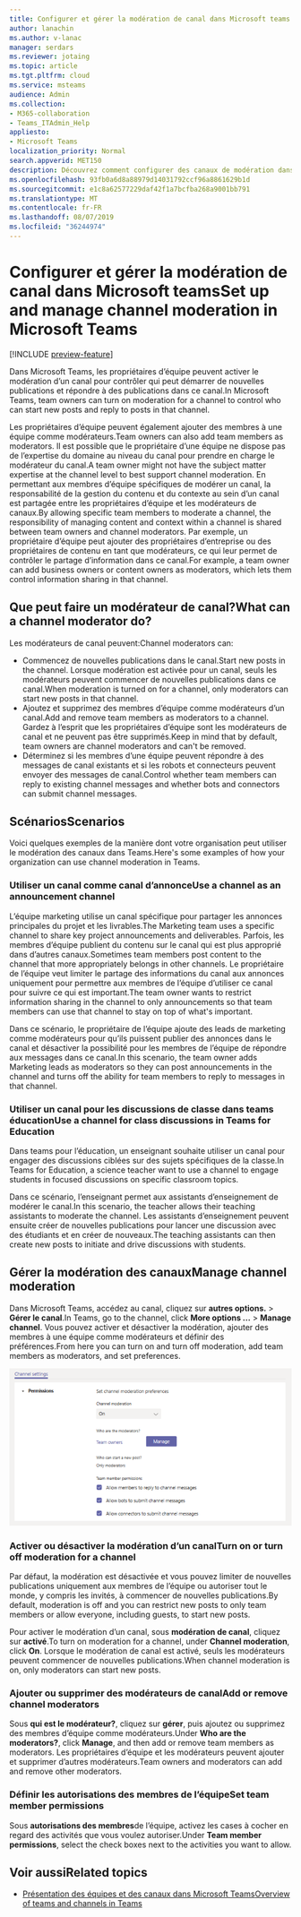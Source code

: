```yaml
---
title: Configurer et gérer la modération de canal dans Microsoft teams
author: lanachin
ms.author: v-lanac
manager: serdars
ms.reviewer: jotaing
ms.topic: article
ms.tgt.pltfrm: cloud
ms.service: msteams
audience: Admin
ms.collection:
- M365-collaboration
- Teams_ITAdmin_Help
appliesto:
- Microsoft Teams
localization_priority: Normal
search.appverid: MET150
description: Découvrez comment configurer des canaux de modération dans Microsoft Teams, y compris comment ajouter des membres à une équipe comme modérateurs de canaux.
ms.openlocfilehash: 93fb0a6d8a88979d14031792ccf96a8861629b1d
ms.sourcegitcommit: e1c8a62577229daf42f1a7bcfba268a9001bb791
ms.translationtype: MT
ms.contentlocale: fr-FR
ms.lasthandoff: 08/07/2019
ms.locfileid: "36244974"
---
```

# <a name="set-up-and-manage-channel-moderation-in-microsoft-teams"></a><span data-ttu-id="b0b0b-103">Configurer et gérer la modération de canal dans Microsoft teams</span><span class="sxs-lookup"><span data-stu-id="b0b0b-103">Set up and manage channel moderation in Microsoft Teams</span></span>

[!INCLUDE [preview-feature](includes/preview-feature.md)]

<span data-ttu-id="b0b0b-104">Dans Microsoft Teams, les propriétaires d’équipe peuvent activer le modération d’un canal pour contrôler qui peut démarrer de nouvelles publications et répondre à des publications dans ce canal.</span><span class="sxs-lookup"><span data-stu-id="b0b0b-104">In Microsoft Teams, team owners can turn on moderation for a channel to control who can start new posts and reply to posts in that channel.</span></span>

<span data-ttu-id="b0b0b-105">Les propriétaires d’équipe peuvent également ajouter des membres à une équipe comme modérateurs.</span><span class="sxs-lookup"><span data-stu-id="b0b0b-105">Team owners can also add team members as moderators.</span></span> <span data-ttu-id="b0b0b-106">Il est possible que le propriétaire d’une équipe ne dispose pas de l’expertise du domaine au niveau du canal pour prendre en charge le modérateur du canal.</span><span class="sxs-lookup"><span data-stu-id="b0b0b-106">A team owner might not have the subject matter expertise at the channel level to best support channel moderation.</span></span> <span data-ttu-id="b0b0b-107">En permettant aux membres d’équipe spécifiques de modérer un canal, la responsabilité de la gestion du contenu et du contexte au sein d’un canal est partagée entre les propriétaires d’équipe et les modérateurs de canaux.</span><span class="sxs-lookup"><span data-stu-id="b0b0b-107">By allowing specific team members to moderate a channel, the responsibility of managing content and context within a channel is shared between team owners and channel moderators.</span></span> <span data-ttu-id="b0b0b-108">Par exemple, un propriétaire d’équipe peut ajouter des propriétaires d’entreprise ou des propriétaires de contenu en tant que modérateurs, ce qui leur permet de contrôler le partage d’information dans ce canal.</span><span class="sxs-lookup"><span data-stu-id="b0b0b-108">For example, a team owner can add business owners or content owners as moderators, which lets them control information sharing in that channel.</span></span>

## <a name="what-can-a-channel-moderator-do"></a><span data-ttu-id="b0b0b-109">Que peut faire un modérateur de canal?</span><span class="sxs-lookup"><span data-stu-id="b0b0b-109">What can a channel moderator do?</span></span>

<span data-ttu-id="b0b0b-110">Les modérateurs de canal peuvent:</span><span class="sxs-lookup"><span data-stu-id="b0b0b-110">Channel moderators can:</span></span>

- <span data-ttu-id="b0b0b-111">Commencez de nouvelles publications dans le canal.</span><span class="sxs-lookup"><span data-stu-id="b0b0b-111">Start new posts in the channel.</span></span> <span data-ttu-id="b0b0b-112">Lorsque modération est activée pour un canal, seuls les modérateurs peuvent commencer de nouvelles publications dans ce canal.</span><span class="sxs-lookup"><span data-stu-id="b0b0b-112">When moderation is turned on for a channel, only moderators can start new posts in that channel.</span></span>
- <span data-ttu-id="b0b0b-113">Ajoutez et supprimez des membres d’équipe comme modérateurs d’un canal.</span><span class="sxs-lookup"><span data-stu-id="b0b0b-113">Add and remove team members as moderators to a channel.</span></span> <span data-ttu-id="b0b0b-114">Gardez à l’esprit que les propriétaires d’équipe sont les modérateurs de canal et ne peuvent pas être supprimés.</span><span class="sxs-lookup"><span data-stu-id="b0b0b-114">Keep in mind that by default, team owners are channel moderators and can't be removed.</span></span>
- <span data-ttu-id="b0b0b-115">Déterminez si les membres d’une équipe peuvent répondre à des messages de canal existants et si les robots et connecteurs peuvent envoyer des messages de canal.</span><span class="sxs-lookup"><span data-stu-id="b0b0b-115">Control whether team members can reply to existing channel messages and whether bots and connectors can submit channel messages.</span></span>

## <a name="scenarios"></a><span data-ttu-id="b0b0b-116">Scénarios</span><span class="sxs-lookup"><span data-stu-id="b0b0b-116">Scenarios</span></span>

<span data-ttu-id="b0b0b-117">Voici quelques exemples de la manière dont votre organisation peut utiliser le modération des canaux dans Teams.</span><span class="sxs-lookup"><span data-stu-id="b0b0b-117">Here's some examples of how your organization can use channel moderation in Teams.</span></span>

### <a name="use-a-channel-as-an-announcement-channel"></a><span data-ttu-id="b0b0b-118">Utiliser un canal comme canal d’annonce</span><span class="sxs-lookup"><span data-stu-id="b0b0b-118">Use a channel as an announcement channel</span></span>

<span data-ttu-id="b0b0b-119">L’équipe marketing utilise un canal spécifique pour partager les annonces principales du projet et les livrables.</span><span class="sxs-lookup"><span data-stu-id="b0b0b-119">The Marketing team uses a specific channel to share key project announcements and deliverables.</span></span> <span data-ttu-id="b0b0b-120">Parfois, les membres d’équipe publient du contenu sur le canal qui est plus approprié dans d’autres canaux.</span><span class="sxs-lookup"><span data-stu-id="b0b0b-120">Sometimes team members post content to the channel that more appropriately belongs in other channels.</span></span> <span data-ttu-id="b0b0b-121">Le propriétaire de l’équipe veut limiter le partage des informations du canal aux annonces uniquement pour permettre aux membres de l’équipe d’utiliser ce canal pour suivre ce qui est important.</span><span class="sxs-lookup"><span data-stu-id="b0b0b-121">The team owner wants to restrict information sharing in the channel to only announcements so that team members can use that channel to stay on top of what's important.</span></span>

<span data-ttu-id="b0b0b-122">Dans ce scénario, le propriétaire de l’équipe ajoute des leads de marketing comme modérateurs pour qu’ils puissent publier des annonces dans le canal et désactiver la possibilité pour les membres de l’équipe de répondre aux messages dans ce canal.</span><span class="sxs-lookup"><span data-stu-id="b0b0b-122">In this scenario, the team owner adds Marketing leads as moderators so they can post announcements in the channel and turns off the ability for team members to reply to messages in that channel.</span></span>

### <a name="use-a-channel-for-class-discussions-in-teams-for-education"></a><span data-ttu-id="b0b0b-123">Utiliser un canal pour les discussions de classe dans teams éducation</span><span class="sxs-lookup"><span data-stu-id="b0b0b-123">Use a channel for class discussions in Teams for Education</span></span>

<span data-ttu-id="b0b0b-124">Dans teams pour l’éducation, un enseignant souhaite utiliser un canal pour engager des discussions ciblées sur des sujets spécifiques de la classe.</span><span class="sxs-lookup"><span data-stu-id="b0b0b-124">In Teams for Education, a science teacher want to use a channel to engage students in focused discussions on specific classroom topics.</span></span>

<span data-ttu-id="b0b0b-125">Dans ce scénario, l’enseignant permet aux assistants d’enseignement de modérer le canal.</span><span class="sxs-lookup"><span data-stu-id="b0b0b-125">In this scenario, the teacher allows their teaching assistants to moderate the channel.</span></span> <span data-ttu-id="b0b0b-126">Les assistants d’enseignement peuvent ensuite créer de nouvelles publications pour lancer une discussion avec des étudiants et en créer de nouveaux.</span><span class="sxs-lookup"><span data-stu-id="b0b0b-126">The teaching assistants can then create new posts to initiate and drive discussions with students.</span></span>

## <a name="manage-channel-moderation"></a><span data-ttu-id="b0b0b-127">Gérer la modération des canaux</span><span class="sxs-lookup"><span data-stu-id="b0b0b-127">Manage channel moderation</span></span>

<span data-ttu-id="b0b0b-128">Dans Microsoft Teams, accédez au canal, cliquez sur **autres options.**  >  **Gérer le canal**.</span><span class="sxs-lookup"><span data-stu-id="b0b0b-128">In Teams, go to the channel, click **More options ...** > **Manage channel**.</span></span> <span data-ttu-id="b0b0b-129">Vous pouvez activer et désactiver la modération, ajouter des membres à une équipe comme modérateurs et définir des préférences.</span><span class="sxs-lookup"><span data-stu-id="b0b0b-129">From here you can turn on and turn off moderation, add team members as moderators, and set preferences.</span></span>

![Manage-Channel-Moderation-in-teams-Preferences. png](media/manage-channel-moderation-in-teams-preferences.png)

### <a name="turn-on-or-turn-off-moderation-for-a-channel"></a><span data-ttu-id="b0b0b-131">Activer ou désactiver la modération d’un canal</span><span class="sxs-lookup"><span data-stu-id="b0b0b-131">Turn on or turn off moderation for a channel</span></span>

<span data-ttu-id="b0b0b-132">Par défaut, la modération est désactivée et vous pouvez limiter de nouvelles publications uniquement aux membres de l’équipe ou autoriser tout le monde, y compris les invités, à commencer de nouvelles publications.</span><span class="sxs-lookup"><span data-stu-id="b0b0b-132">By default, moderation is off and you can restrict new posts to only team members or allow everyone, including guests, to start new posts.</span></span>

<span data-ttu-id="b0b0b-133">Pour activer le modération d’un canal, sous **modération de canal**, cliquez sur **activé**.</span><span class="sxs-lookup"><span data-stu-id="b0b0b-133">To turn on moderation for a channel, under **Channel moderation**, click **On**.</span></span> <span data-ttu-id="b0b0b-134">Lorsque le modération de canal est activé, seuls les modérateurs peuvent commencer de nouvelles publications.</span><span class="sxs-lookup"><span data-stu-id="b0b0b-134">When channel moderation is on, only moderators can start new posts.</span></span> 

### <a name="add-or-remove-channel-moderators"></a><span data-ttu-id="b0b0b-135">Ajouter ou supprimer des modérateurs de canal</span><span class="sxs-lookup"><span data-stu-id="b0b0b-135">Add or remove channel moderators</span></span>

<span data-ttu-id="b0b0b-136">Sous **qui est le modérateur?**, cliquez sur **gérer**, puis ajoutez ou supprimez des membres d’équipe comme modérateurs.</span><span class="sxs-lookup"><span data-stu-id="b0b0b-136">Under **Who are the moderators?**, click **Manage**, and then add or remove team members as moderators.</span></span> <span data-ttu-id="b0b0b-137">Les propriétaires d’équipe et les modérateurs peuvent ajouter et supprimer d’autres modérateurs.</span><span class="sxs-lookup"><span data-stu-id="b0b0b-137">Team owners and moderators can add and remove other moderators.</span></span>  

### <a name="set-team-member-permissions"></a><span data-ttu-id="b0b0b-138">Définir les autorisations des membres de l’équipe</span><span class="sxs-lookup"><span data-stu-id="b0b0b-138">Set team member permissions</span></span>

<span data-ttu-id="b0b0b-139">Sous **autorisations des membres**de l’équipe, activez les cases à cocher en regard des activités que vous voulez autoriser.</span><span class="sxs-lookup"><span data-stu-id="b0b0b-139">Under **Team member permissions**, select the check boxes next to the activities  you want to allow.</span></span>

## <a name="related-topics"></a><span data-ttu-id="b0b0b-140">Voir aussi</span><span class="sxs-lookup"><span data-stu-id="b0b0b-140">Related topics</span></span>

- [<span data-ttu-id="b0b0b-141">Présentation des équipes et des canaux dans Microsoft Teams</span><span class="sxs-lookup"><span data-stu-id="b0b0b-141">Overview of teams and channels in Teams</span></span>](teams-channels-overview.md)